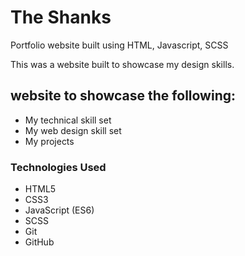 # The Shanks

Portfolio website built using HTML, Javascript, SCSS

This was a website built to showcase my design skills.

## website to showcase the following:
* My technical skill set
* My web design skill set
* My projects

### Technologies Used

* HTML5
* CSS3
* JavaScript (ES6)
* SCSS
* Git
* GitHub

